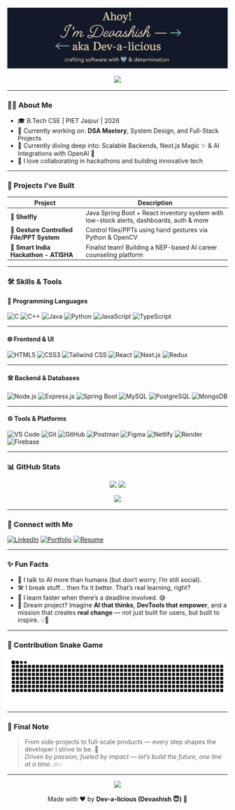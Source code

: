 <!-- GIF Banner -->
<!-- <p align="center">
  <img src="https://media.giphy.com/media/fwbZnTftCXVocKzfxR/giphy.gif" width="100%" />
</p> -->

<p align="center">
  <img src="https://raw.githubusercontent.com/devashishsoni98/devashishsoni98/main/giff.png" alt="Dev-a-licious Banner  " />
</p>


<p align="center">
  <img src="https://readme-typing-svg.demolab.com?font=Fira+Code&size=22&duration=2500&pause=500&color=FACC15&center=true&vCenter=true&repeat=true&width=600&lines=🚀+Full-Stack+Developer+%7C+MERN+%26+Java+Stack;🤖+AI+%26+ML+Explorer;🧠+DSA+%26+System+Design+Enthusiast;🎯+Hackathon+Lover+%7C+Builder;🎓Third+Year+CSE+Student" />
</p>


---

### 👨‍💻 About Me

- 🎓 B.Tech CSE | PIET Jaipur | 2026
- 🔭 Currently working on: **DSA Mastery**, System Design, and Full-Stack Projects
- 🧠 Currently diving deep into: Scalable Backends, Next.js Magic ✨ & AI Integrations with OpenAI 🚀
- 👯 I love collaborating in hackathons and building innovative tech

---

### 💼 Projects I’ve Built

| Project | Description |
|--------|-------------|
| 🚀 **Shelfly** | Java Spring Boot + React inventory system with low-stock alerts, dashboards, auth & more |
| 🤖 **Gesture Controlled File/PPT System** | Control files/PPTs using hand gestures via Python & OpenCV |
| 🎯 **Smart India Hackathon -  ATISHA** | Finalist team! Building a NEP-based AI career counseling platform |

---

### 🛠️ Skills & Tools

#### 🚀 Programming Languages  
![C](https://img.shields.io/badge/C-00599C?style=for-the-badge&logo=c&logoColor=white)
![C++](https://img.shields.io/badge/C++-00599C?style=for-the-badge&logo=c%2B%2B&logoColor=white)
![Java](https://img.shields.io/badge/Java-ED8B00?style=for-the-badge&logo=java&logoColor=white)
![Python](https://img.shields.io/badge/Python-3776AB?style=for-the-badge&logo=python&logoColor=white)
![JavaScript](https://img.shields.io/badge/JavaScript-F7DF1E?style=for-the-badge&logo=javascript&logoColor=black)
![TypeScript](https://img.shields.io/badge/TypeScript-3178C6?style=for-the-badge&logo=typescript&logoColor=white)

---

#### 🌐 Frontend & UI  
![HTML5](https://img.shields.io/badge/HTML5-E34F26?style=for-the-badge&logo=html5&logoColor=white)
![CSS3](https://img.shields.io/badge/CSS3-1572B6?style=for-the-badge&logo=css3&logoColor=white)
![Tailwind CSS](https://img.shields.io/badge/Tailwind_CSS-38B2AC?style=for-the-badge&logo=tailwind-css&logoColor=white)
![React](https://img.shields.io/badge/React-20232A?style=for-the-badge&logo=react&logoColor=61DAFB)
![Next.js](https://img.shields.io/badge/Next.js-black?style=for-the-badge&logo=nextdotjs&logoColor=white)
![Redux](https://img.shields.io/badge/Redux-764ABC?style=for-the-badge&logo=redux&logoColor=white)

---

#### 🛠️ Backend & Databases  
![Node.js](https://img.shields.io/badge/Node.js-339933?style=for-the-badge&logo=nodedotjs&logoColor=white)
![Express.js](https://img.shields.io/badge/Express.js-000000?style=for-the-badge&logo=express&logoColor=white)
![Spring Boot](https://img.shields.io/badge/Spring_Boot-6DB33F?style=for-the-badge&logo=spring-boot&logoColor=white)
![MySQL](https://img.shields.io/badge/MySQL-4479A1?style=for-the-badge&logo=mysql&logoColor=white)
![PostgreSQL](https://img.shields.io/badge/PostgreSQL-4169E1?style=for-the-badge&logo=postgresql&logoColor=white)
![MongoDB](https://img.shields.io/badge/MongoDB-4EA94B?style=for-the-badge&logo=mongodb&logoColor=white)

---

#### ⚙️ Tools & Platforms  
![VS Code](https://img.shields.io/badge/VS_Code-007ACC?style=for-the-badge&logo=visual-studio-code&logoColor=white)
![Git](https://img.shields.io/badge/Git-F05032?style=for-the-badge&logo=git&logoColor=white)
![GitHub](https://img.shields.io/badge/GitHub-181717?style=for-the-badge&logo=github&logoColor=white)
![Postman](https://img.shields.io/badge/Postman-FF6C37?style=for-the-badge&logo=postman&logoColor=white)
![Figma](https://img.shields.io/badge/Figma-F24E1E?style=for-the-badge&logo=figma&logoColor=white)
![Netlify](https://img.shields.io/badge/Netlify-00C7B7?style=for-the-badge&logo=netlify&logoColor=white)
![Render](https://img.shields.io/badge/Render-46E3B7?style=for-the-badge&logo=render&logoColor=black)
![Firebase](https://img.shields.io/badge/Firebase-FFCA28?style=for-the-badge&logo=firebase&logoColor=black)


---

### 📊 GitHub Stats

<p align="center">
  <img src="https://github-readme-stats.vercel.app/api?username=devashishsoni98&show_icons=true&theme=radical&count_private=true" width="48%"/>
  <img src="https://github-readme-streak-stats.herokuapp.com/?user=devashishsoni98&theme=tokyonight" width="48%"/>
</p>

<p align="center">
  <img src="https://github-readme-stats.vercel.app/api/top-langs/?username=devashishsoni98&layout=compact&theme=gruvbox&langs_count=6" />
</p>

---

### 🔗 Connect with Me

[![LinkedIn](https://img.shields.io/badge/-Devashish%20Soni-blue?style=for-the-badge&logo=linkedin&logoColor=white)](https://www.linkedin.com/in/devashish-soni-579b55247/)
[![Portfolio](https://img.shields.io/badge/-Portfolio-orange?style=for-the-badge&logo=internetexplorer&logoColor=white)](https://devashishsoni.vercel.app)
[![Resume](https://img.shields.io/badge/-Resume-green?style=for-the-badge&logo=googledrive&logoColor=white)](https://drive.google.com/file/d/1cidAFKmpf5LHJV0cY-LS827PmQsFdEJ6/view?usp=sharing)

---

### ✨ Fun Facts

- 🤖 I talk to AI more than humans (but don’t worry, I’m still social).
- 🛠️ I break stuff... then fix it better. That’s real learning, right?
- 🧠 I learn faster when there’s a deadline involved. 😅 
- 💼 Dream project? Imagine **AI that thinks**, **DevTools that empower**, and a mission that creates **real change** — not just built for users, but built to inspire. 💡🚀


---
### 🐍 Contribution Snake Game
<div align="center">


![snake gif](https://github.com/devashishsoni98/devashishsoni98/blob/output/github-snake-dark.svg)


</div>

---

### 🎉 Final Note

> From side-projects to full-scale products — every step shapes the developer I strive to be. 🚀  
> *Driven by passion, fueled by impact — let’s build the future, one line at a time.* 🔥💡

---

<p align="center">
  <img src="https://media.giphy.com/media/l0MYt5jPR6QX5pnqM/giphy.gif" width="200" />
</p>

<p align="center">
  Made with ❤️ by <strong>Dev-a-licious (Devashish 😇)</strong> 🚀
</p>
